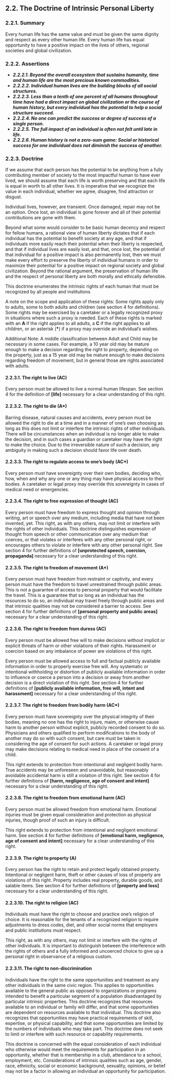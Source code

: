 2.2. The Doctrine of Intrinsic Personal Liberty
---------------------------------

### 2.2.1. Summary
Every human life has the same value and must be given the same dignity and respect as every other human life.  Every human life has equal opportunity to have a positive impact on the lives of others, regional societies and global civilization.

### 2.2.2. Assertions
-  *__2.2.2.1. Beyond the overall ecosystem that sustains humanity, time and human life are the most precious known commodities.__*
-  *__2.2.2.2. Individual human lives are the building blocks of all social structures.__*
-  *__2.2.2.3. Less than a tenth of one percent of all humans throughout time have had a direct impact on global civilization or the course of human history, but every individual has the potential to help a social structure succeed.__*
-  *__2.2.2.4. No one can predict the success or degree of success of a single person.__*
-  *__2.2.2.5. The full impact of an individual is often not felt until late in life.__*
-  *__2.2.2.6. Human history is not a zero-sum game: Social or historical success for one individual does not diminish the success of another.__*

### 2.2.3. Doctrine
If we assume that each person has the potential to be anything from a fully contributing member of society to the most impactful human to have ever lived, we should assume that each life is worth preserving and that each life is equal in worth to all other lives.  It is imperative that we recognize the value in each individual, whether we agree, disagree, find attraction or disgust.

Individual lives, however, are transient.  Once damaged, repair may not be an option.  Once lost, an individual is gone forever and all of their potential contributions are gone with them.

Beyond what some would consider to be basic human decency and respect for fellow humans, a rational view of human liberty dictates that if each individual has the potential to benefit society at any age, and that if individuals more easily reach their potential when their liberty is respected, and that if individual lives are easily lost, and that, once lost, the potential of that individual for a positive impact is also permanently lost, then we must make every effort to preserve the liberty of individual humans in order to maximize their potential for a positive impact on regional society and global civilization.  Beyond the rational argument, the preservation of human life and the respect of personal liberty are both morally and ethically defensible. 

This doctrine enumerates the intrinsic rights of each human that must be recognized by all people and institutions

A note on the scope and application of these rights: Some rights apply only to adults, some to both adults and children (see section 4 for definitions).  Some rights may be exercised by a caretaker or a legally recognized proxy in situations where such a proxy is needed.  Each of these rights is marked with an **A** if the right applies to all adults, a **C** if the right applies to all children, or an asterisk (**\***) if a proxy may override an individual’s wishes.

Additional Note: A middle classification between Adult and Child may be necessary in some cases. For example, a 10 year old may be mature enough to make a decision regarding the right to property, depending on the property, just as a 15 year old may be mature enough to make decisions regarding freedom of movement, but in general those are rights associated with adults.

#### 2.2.3.1. The right to live (AC)
Every person must be allowed to live a normal human lifespan.  See section 4 for the definition of **[life]** necessary for a clear understanding of this right.

#### 2.2.3.2. The right to die (A*)
Barring disease, natural causes and accidents, every person must be allowed the right to die at a time and in a manner of one’s own choosing as long as this does not limit or interfere the intrinsic rights of other individuals.  There will be circumstances when an individual is no longer able to make the decision, and in such cases a guardian or caretaker may have the right to make the choice.  Due to the irreversible nature of such a decision, any ambiguity in making such a decision should favor life over death.

#### 2.2.3.3. The right to regulate access to one’s body (AC*)
Every person must have sovereignty over their own bodies, deciding who, how, when and why any one or any thing may have physical access to their bodies.  A caretaker or legal proxy may override this sovereignty in cases of medical need or emergencies.

#### 2.2.3.4. The right to free expression of thought (AC)
Every person must have freedom to express thought and opinion through writing, art or speech over any medium, including media that have not been invented, yet.  This right, as with any others, may not limit or interfere with the rights of other individuals.  This doctrine distinguishes expression of thought from speech or other communication over any medium that coerces, or that violates or interferes with any other personal right, or encourages others to violate or interfere with any other personal right.  See section 4 for further definitions of **[unprotected speech, coercion, propaganda]** necessary for a clear understanding of this right.

#### 2.2.3.5. The right to freedom of movement (A*)
Every person must have freedom from restraint or captivity, and every person must have the freedom to travel unrestrained through public areas.  This is not a guarantee of access to personal property that would facilitate the travel.  This is a guarantee that so long as an individual has the resources to do so, an individual may travel freely through public areas and that intrinsic qualities may not be considered a barrier to access.  See section 4  for further definitions of **[personal property and public areas]** necessary for a clear understanding of this right.

#### 2.2.3.6. The right to freedom from duress (AC)
Every person must be allowed free will to make decisions without implicit or explicit threats of harm or other violations of their rights.  Harassment or coercion based on any imbalance of power are violations of this right.

Every person must be allowed access to full and factual publicly available information in order to properly exercise free will.  Any systematic or intentional withholding or distortion of publicly available information in order to influence or coerce a person into a decision or away from another decision is a direct violation of this right.  See section 4 for further definitions of **[publicly available information, free will, intent and harassment]** necessary for a clear understanding of this right.

#### 2.2.3.7. The right to freedom from bodily harm (AC*)
Every person must have sovereignty over the physical integrity of their bodies, meaning no one has the right to injure, maim, or otherwise cause harm to another person without explicit, publicly recorded consent to do so.  Physicians and others qualified to perform modifications to the body of another may do so with such consent, but care must be taken in considering the age of consent for such actions.  A caretaker or legal proxy may make decisions relating to medical need in place of the consent of a child.

This right extends to protection from intentional and negligent bodily harm.  True accidents may be unforeseen and unavoidable, but reasonably avoidable accidental harm is still a violation of this right.  See section 4 for further definitions of **[harm, negligence, age of consent and intent]** necessary for a clear understanding of this right.

#### 2.2.3.8. The right to freedom from emotional harm (AC)
Every person must be allowed freedom from emotional harm.  Emotional injuries must be given equal consideration and protection as physical injuries, though proof of such an injury is difficult.

This right extends to protection from intentional and negligent emotional harm.  See section 4 for further definitions of **[emotional harm, negligence, age of consent and intent]** necessary for a clear understanding of this right.

#### 2.2.3.9. The right to property (A)
Every person has the right to retain and protect legally obtained property. Intentional or negligent harm, theft or other causes of loss of property are violations of this right.  Property includes real property, durable goods, and salable items.  See section 4 for further definitions of **[property and loss]** necessary for a clear understanding of this right.

#### 2.2.3.10. The right to religion (AC)
Individuals must have the right to choose and practice one’s religion of choice.  It is reasonable for the tenants of a recognized religion to require adjustments to dress codes, diet, and other social norms that employers and public institutions must respect.

This right, as with any others, may not limit or interfere with the rights of other individuals.  It is important to distinguish between the interference with the rights of others and a fully informed and uncoerced choice to give up a personal right in observance of a religious custom.

#### 2.2.3.11. The right to non-discrimination
Individuals have the right to the same opportunities and treatment as any other individuals in the same civic region.  This applies to opportunities available to the general public as opposed to organizations or programs intended to benefit a particular segment of a population disadvantaged by particular intrinsic properties.  This doctrine recognizes that resources available to an individual or family will differ, and that some opportunities are dependent on resources available to that individual.  This doctrine also recognizes that opportunities may have practical requirements of skill, expertise, or physical capability, and that some opportunities are limited by the numbers of individuals who may take part.  This doctrine does not seek to limit or interfere with such resource or capability requirements.

This doctrine is concerned with the equal consideration of each individual who otherwise would meet the requirements for participation in an opportunity, whether that is membership in a club, attendance to a school, employment, etc.  Considerations of intrinsic qualities such as age, gender, race, ethnicity, social or economic background, sexuality, opinions, or belief may not be a factor in allowing an individual an opportunity for participation.
